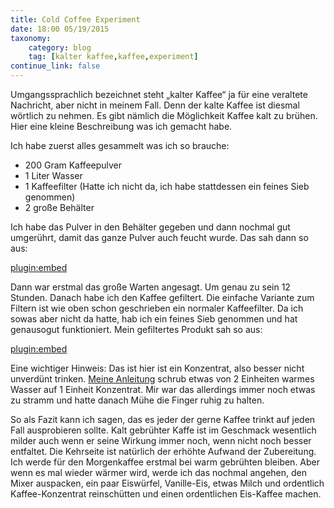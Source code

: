 ```yaml
---
title: Cold Coffee Experiment
date: 18:00 05/19/2015
taxonomy:
    category: blog
    tag: [kalter kaffee,kaffee,experiment]
continue_link: false
---
```


Umgangssprachlich bezeichnet steht „kalter Kaffee“ ja für eine veraltete Nachricht, aber nicht in meinem Fall. Denn der
kalte Kaffee ist diesmal wörtlich zu nehmen. Es gibt nämlich die Möglichkeit Kaffee kalt zu brühen. Hier eine kleine
Beschreibung was ich gemacht habe.

Ich habe zuerst alles gesammelt was ich so brauche:

* 200 Gram Kaffeepulver
* 1 Liter Wasser
* 1 Kaffeefilter (Hatte ich nicht da, ich habe stattdessen ein feines Sieb genommen)
* 2 große Behälter

Ich habe das Pulver in den Behälter gegeben und dann nochmal gut umgerührt, damit das ganze Pulver auch feucht wurde.
Das sah dann so aus:

[plugin:embed](https://instagram.com/p/2xuYtdTROB/)

Dann war erstmal das große Warten angesagt. Um genau zu sein 12 Stunden. Danach habe ich den Kaffee gefiltert. Die 
einfache Variante zum Filtern ist wie oben schon geschrieben ein normaler Kaffeefilter. Da ich sowas aber nicht da 
hatte, hab ich ein feines Sieb genommen und hat genausogut funktioniert. Mein gefiltertes Produkt sah so aus:
 
[plugin:embed](https://instagram.com/p/2y7g-2zRKP/)

Eine wichtiger Hinweis: Das ist hier ist ein Konzentrat, also besser nicht unverdünt trinken. [Meine Anleitung](http://www.espressoblog.de/page5/page5.html) schrub
etwas von 2 Einheiten warmes Wasser auf 1 Einheit Konzentrat. Mir war das allerdings immer noch etwas zu stramm und hatte 
danach Mühe die Finger ruhig zu halten.
 
So als Fazit kann ich sagen, das es jeder der gerne Kaffee trinkt auf jeden Fall ausprobieren sollte. Kalt gebrühter
Kaffe ist im Geschmack wesentlich milder auch wenn er seine Wirkung immer noch, wenn nicht noch besser entfaltet. Die
Kehrseite ist natürlich der erhöhte Aufwand der Zubereitung. Ich werde für den Morgenkaffee erstmal bei warm gebrühten
bleiben. Aber wenn es mal wieder wärmer wird, werde ich das nochmal angehen, den Mixer auspacken, ein paar Eiswürfel,
Vanille-Eis, etwas Milch und ordentlich Kaffee-Konzentrat reinschütten und einen ordentlichen Eis-Kaffee machen.